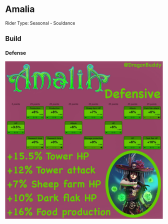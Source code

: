 # Amalia
Rider Type: Seasonal - Souldance

## Build
### Defense
![](https://raw.githubusercontent.com/jducharme/blitzking/master/wiki/assets/riders/amalia_def.jpg)
